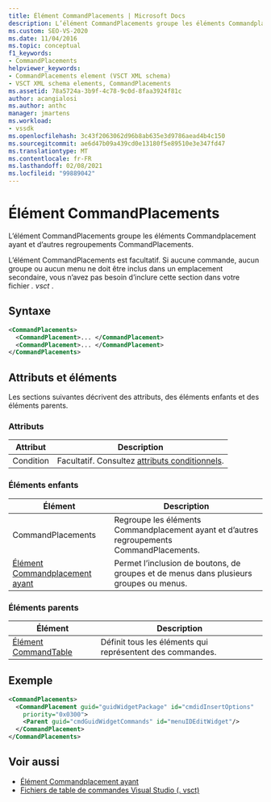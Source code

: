 ```yaml
---
title: Élément CommandPlacements | Microsoft Docs
description: L’élément CommandPlacements groupe les éléments Commandplacement ayant et d’autres regroupements CommandPlacements. L’élément CommandPlacements est facultatif.
ms.custom: SEO-VS-2020
ms.date: 11/04/2016
ms.topic: conceptual
f1_keywords:
- CommandPlacements
helpviewer_keywords:
- CommandPlacements element (VSCT XML schema)
- VSCT XML schema elements, CommandPlacements
ms.assetid: 78a5724a-3b9f-4c78-9c0d-8faa3924f81c
author: acangialosi
ms.author: anthc
manager: jmartens
ms.workload:
- vssdk
ms.openlocfilehash: 3c43f2063062d96b8ab635e3d9786aead4b4c150
ms.sourcegitcommit: ae6d47b09a439cd0e13180f5e89510e3e347fd47
ms.translationtype: MT
ms.contentlocale: fr-FR
ms.lasthandoff: 02/08/2021
ms.locfileid: "99889042"
---
```

# <a name="commandplacements-element"></a>Élément CommandPlacements
L’élément CommandPlacements groupe les éléments Commandplacement ayant et d’autres regroupements CommandPlacements.

 L’élément CommandPlacements est facultatif. Si aucune commande, aucun groupe ou aucun menu ne doit être inclus dans un emplacement secondaire, vous n’avez pas besoin d’inclure cette section dans votre fichier *. vsct* .

## <a name="syntax"></a>Syntaxe

```xml
<CommandPlacements>
  <CommandPlacement>... </CommandPlacement>
  <CommandPlacement>... </CommandPlacement>
</CommandPlacements>
```

## <a name="attributes-and-elements"></a>Attributs et éléments
 Les sections suivantes décrivent des attributs, des éléments enfants et des éléments parents.

### <a name="attributes"></a>Attributs

|Attribut|Description|
|---------------|-----------------|
|Condition|Facultatif. Consultez [attributs conditionnels](../extensibility/vsct-xml-schema-conditional-attributes.md).|

### <a name="child-elements"></a>Éléments enfants

|Élément|Description|
|-------------|-----------------|
|CommandPlacements|Regroupe les éléments Commandplacement ayant et d’autres regroupements CommandPlacements.|
|[Élément Commandplacement ayant](../extensibility/commandplacement-element.md)|Permet l’inclusion de boutons, de groupes et de menus dans plusieurs groupes ou menus.|

### <a name="parent-elements"></a>Éléments parents

|Élément|Description|
|-------------|-----------------|
|[Élément CommandTable](../extensibility/commandtable-element.md)|Définit tous les éléments qui représentent des commandes.|

## <a name="example"></a>Exemple

```xml
<CommandPlacements>
  <CommandPlacement guid="guidWidgetPackage" id="cmdidInsertOptions"
    priority="0x0300">
    <Parent guid="cmdGuidWidgetCommands" id="menuIDEditWidget"/>
  </CommandPlacement>
</CommandPlacements>
```

## <a name="see-also"></a>Voir aussi
- [Élément Commandplacement ayant](../extensibility/commandplacement-element.md)
- [Fichiers de table de commandes Visual Studio (. vsct)](../extensibility/internals/visual-studio-command-table-dot-vsct-files.md)
